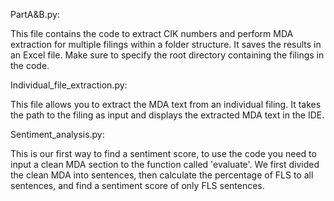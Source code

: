 PartA&B.py:

This file contains the code to extract CIK numbers and perform MDA extraction for multiple filings within a folder structure. It saves the results in an Excel file. Make sure to specify the root directory containing the filings in the code.


Individual_file_extraction.py:

This file allows you to extract the MDA text from an individual filing. It takes the path to the filing as input and displays the extracted MDA text in the IDE.


Sentiment_analysis.py:

This is our first way to find a sentiment score, to use the code you need to input a clean MDA section to the function called 'evaluate'.
We first divided the clean MDA into sentences, then calculate the percentage of FLS to all sentences, and find a sentiment score of only FLS sentences.

